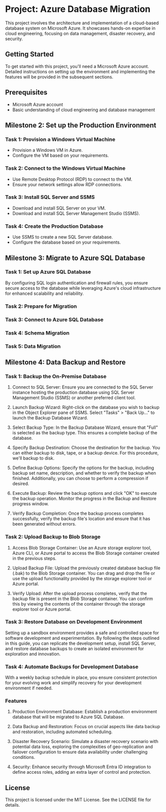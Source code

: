 # Project: Azure Database Migration
This project involves the architecture and implementation of a cloud-based database system on Microsoft Azure. It showcases hands-on expertise in cloud engineering, focusing on data management, disaster recovery, and security.

## Getting Started
To get started with this project, you'll need a Microsoft Azure account. Detailed instructions on setting up the environment and implementing the features will be provided in the subsequent sections.

## Prerequisites
- Microsoft Azure account
- Basic understanding of cloud engineering and database management

## Milestone 2: Set up the Production Environment

### Task 1: Provision a Windows Virtual Machine
- Provision a Windows VM in Azure.
- Configure the VM based on your requirements.

### Task 2: Connect to the Windows Virtual Machine
- Use Remote Desktop Protocol (RDP) to connect to the VM.
- Ensure your network settings allow RDP connections.

### Task 3: Install SQL Server and SSMS
- Download and install SQL Server on your VM.
- Download and install SQL Server Management Studio (SSMS).

### Task 4: Create the Production Database
- Use SSMS to create a new SQL Server database.
- Configure the database based on your requirements.

## Milestone 3: Migrate to Azure SQL Database

### Task 1: Set up Azure SQL Database
By configuring SQL login authentication and firewall rules, you ensure secure access to the database while leveraging Azure's cloud infrastructure for enhanced scalability and reliability.
### Task 2: Prepare for Migration
### Task 3: Connect to Azure SQL Database
### Task 4: Schema Migration
### Task 5: Data Migration

## Milestone 4: Data Backup and Restore

### Task 1: Backup the On-Premise Database
1. Connect to SQL Server: Ensure you are connected to the SQL Server instance hosting the production database using SQL Server Management Studio (SSMS) or another preferred client tool.

2. Launch Backup Wizard: Right-click on the database you wish to backup in the Object Explorer pane of SSMS. Select "Tasks" > "Back Up..." to launch the Backup Database Wizard.

3. Select Backup Type: In the Backup Database Wizard, ensure that "Full" is selected as the backup type. This ensures a complete backup of the database.

4. Specify Backup Destination: Choose the destination for the backup. You can either backup to disk, tape, or a backup device. For this procedure, we'll backup to disk.

5. Define Backup Options: Specify the options for the backup, including backup set name, description, and whether to verify the backup when finished. Additionally, you can choose to perform a compression if desired.

6. Execute Backup: Review the backup options and click "OK" to execute the backup operation. Monitor the progress in the Backup and Restore progress window.

7. Verify Backup Completion: Once the backup process completes successfully, verify the backup file's location and ensure that it has been generated without errors.
### Task 2: Upload Backup to Blob Storage
1. Access Blob Storage Container: Use an Azure storage explorer tool, Azure CLI, or Azure portal to access the Blob Storage container created in the previous steps.

2. Upload Backup File: Upload the previously created database backup file (.bak) to the Blob Storage container. You can drag and drop the file or use the upload functionality provided by the storage explorer tool or Azure portal.

3. Verify Upload: After the upload process completes, verify that the backup file is present in the Blob Storage container. You can confirm this by viewing the contents of the container through the storage explorer tool or Azure portal.
### Task 3: Restore Database on Development Environment
Setting up a sandbox environment provides a safe and controlled space for software development and experimentation. By following the steps outlined in this guide, you can replicate the development setup, install SQL Server, and restore database backups to create an isolated environment for exploration and innovation.
### Task 4: Automate Backups for Development Database

 With a weekly backup schedule in place, you ensure consistent protection for your evolving work and simplify recovery for your development environment if needed.


### Features
 1. Production Environment Database: Establish a production environment database that will be migrated to Azure SQL Database.

2. Data Backup and Restoration: Focus on crucial aspects like data backup and restoration, including automated scheduling.

3. Disaster Recovery Scenario: Simulate a disaster recovery scenario with potential data loss, exploring the complexities of geo-replication and failover configuration to ensure data availability under challenging conditions.

4. Security: Enhance security through Microsoft Entra ID integration to define access roles, adding an extra layer of control and protection.


## License
This project is licensed under the MIT License. See the LICENSE file for details.